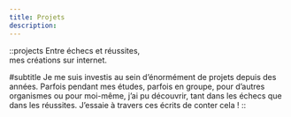 ```yaml
---
title: Projets
description: 
---
```


::projects
Entre échecs et réussites,
<br />
mes créations sur internet.

#subtitle
Je me suis investis au sein d’énormément de projets depuis des années. Parfois pendant mes études, parfois en groupe, pour d’autres organismes ou pour moi-même, j’ai pu découvrir, tant dans les échecs que dans les réussites. J’essaie à travers ces écrits de conter cela !
::